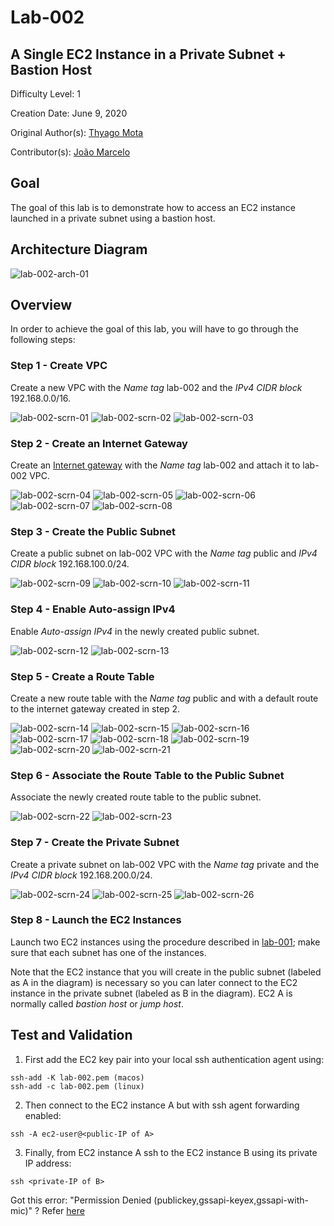 # Lab-002

## A Single EC2 Instance in a Private Subnet + Bastion Host

Difficulty Level: 1

Creation Date: June 9, 2020

Original Author(s): [Thyago Mota](https://github.com/thyagomota)

Contributor(s): [João Marcelo](https://github.com/jmhal)

## Goal
The goal of this lab is to demonstrate how to access an EC2 instance launched in a private subnet using a bastion host. 

## Architecture Diagram
![lab-002-arch-01](images/lab-002-arch-01.png)

## Overview

In order to achieve the goal of this lab, you will have to go through the following steps:

### Step 1 - Create VPC
Create a new VPC with the *Name tag* lab-002 and the *IPv4 CIDR block* 192.168.0.0/16.

![lab-002-scrn-01](images/lab-002-scrn-01.png)
![lab-002-scrn-02](images/lab-002-scrn-02.png)
![lab-002-scrn-03](images/lab-002-scrn-03.png)

### Step 2 - Create an Internet Gateway
Create an [Internet gateway](https://docs.aws.amazon.com/vpc/latest/userguide/VPC_Internet_Gateway.html) with the *Name tag* lab-002 and attach it to lab-002 VPC.

![lab-002-scrn-04](images/lab-002-scrn-04.png)
![lab-002-scrn-05](images/lab-002-scrn-05.png)
![lab-002-scrn-06](images/lab-002-scrn-06.png)
![lab-002-scrn-07](images/lab-002-scrn-07.png)
![lab-002-scrn-08](images/lab-002-scrn-08.png)

### Step 3 - Create the Public Subnet
Create a public subnet on lab-002 VPC with the *Name tag* public and *IPv4 CIDR block* 192.168.100.0/24.  

![lab-002-scrn-09](images/lab-002-scrn-09.png)
![lab-002-scrn-10](images/lab-002-scrn-10.png)
![lab-002-scrn-11](images/lab-002-scrn-11.png)

### Step 4 - Enable Auto-assign IPv4
Enable *Auto-assign IPv4* in the newly created public subnet.

![lab-002-scrn-12](images/lab-002-scrn-12.png)
![lab-002-scrn-13](images/lab-002-scrn-13.png)

### Step 5 - Create a Route Table
Create a new route table with the *Name tag* public and with a default route to the internet gateway created in step 2.

![lab-002-scrn-14](images/lab-002-scrn-14.png)
![lab-002-scrn-15](images/lab-002-scrn-15.png)
![lab-002-scrn-16](images/lab-002-scrn-16.png)
![lab-002-scrn-17](images/lab-002-scrn-17.png)
![lab-002-scrn-18](images/lab-002-scrn-18.png)
![lab-002-scrn-19](images/lab-002-scrn-19.png)
![lab-002-scrn-20](images/lab-002-scrn-20.png)
![lab-002-scrn-21](images/lab-002-scrn-21.png)

### Step 6 - Associate the Route Table to the Public Subnet
Associate the newly created route table to the public subnet.

![lab-002-scrn-22](images/lab-002-scrn-22.png)
![lab-002-scrn-23](images/lab-002-scrn-23.png)

### Step 7 - Create the Private Subnet
Create a private subnet on lab-002 VPC with the *Name tag* private and the *IPv4 CIDR block* 192.168.200.0/24.

![lab-002-scrn-24](images/lab-002-scrn-24.png)
![lab-002-scrn-25](images/lab-002-scrn-25.png)
![lab-002-scrn-26](images/lab-002-scrn-26.png)

### Step 8 - Launch the EC2 Instances
Launch two EC2 instances using the procedure described in [lab-001](../lab-001); make sure that each subnet has one of the instances.

Note that the EC2 instance that you will create in the public subnet (labeled as A in the diagram) is necessary so you can later connect to the EC2 instance in the private subnet (labeled as B in the diagram).  EC2 A is normally called *bastion host* or *jump host*.  

## Test and Validation
1. First add the EC2 key pair into your local ssh authentication agent using:

```
ssh-add -K lab-002.pem (macos)
ssh-add -c lab-002.pem (linux)
```


2. Then connect to the EC2 instance A but with ssh agent forwarding enabled:  

```
ssh -A ec2-user@<public-IP of A>
```
3. Finally, from EC2 instance A ssh to the EC2 instance B using its private IP address:

```
ssh <private-IP of B>
```
Got this error: "Permission Denied (publickey,gssapi-keyex,gssapi-with-mic)" ?
Refer [here]( https://phoenixnap.com/kb/ssh-permission-denied-publickey)
